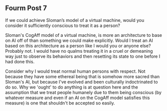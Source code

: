 ## Fourm Post 7
If we could achieve Sloman’s model of a virtual machine, would you consider it sufficiently conscious to treat it as a person?

Sloman's CogAff model of a virtual machine, is more an architecture to base on AI off of than something we could make explicitly. Would I treat an AI based on this architecture as a person like I would you or anyone else? Probably not. I would have no qualms treating it in a cruel or demeaning way just to observe its behaviors and then resetting its state to one before I had done this.

Consider why I would treat normal human persons with respect. Not because they have some ethereal being that is somehow more sacred than Sloman's AI, but because I've evolved and been culturally indoctrinated to do so. Why we 'ought' to do anything is at question here and the assumption that we treat people humanely due to them being conscious (by whatever measure and even if an AI on the CogAff model satisfies this measure) is one that shouldn't be accepted so easily.